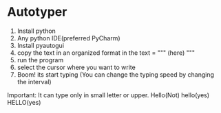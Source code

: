# Autotyper
1. Install python
2. Any python IDE(preferred PyCharm)
3. Install pyautogui
4. copy the text in an organized format in the text = """ (here) """
5. run the program 
6. select the cursor where you want to write
7. Boom! its start typing 
(You can change the typing speed by changing the interval)

 Important: It can type only in small letter or upper. Hello(Not) hello(yes) HELLO(yes)
